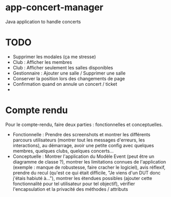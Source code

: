 # app-concert-manager
Java application to handle concerts

# TODO
- Supprimer les modales (ça me stresse)
- Club : Afficher les membres
- Club : Afficher seulement les salles disponibles
- Gestionnaire : Ajouter une salle / Supprimer une salle
- Conserver la position lors des changements de page
- Confirmation quand on annule un concert / ticket
- 

# Compte rendu
Pour le compte-rendu, faire deux parties : fonctionnelles et conceptuelles.  
- Fonctionnelle : Prendre des screenshots et montrer les différents parcours utilisateurs (montrer tout les messages d'erreurs, les interactions), au démarrage, avoir une petite config avec quelques membres, quelques clubs, quelques concerts...  
- Conceptuelle : Montrer l'application du Modèle Event (peut être un diagramme de classe ?), montrer les limitations connues de l'application 
(exemple : manque de robustesse, faire cracher le logiciel), avis réflexif, prendre du recul (qu'est ce qui était difficile, "Je viens d'un DUT donc j'étais habiuté à..."), montrer les étendues possibles (ajouter cette fonctionnalité pour tel utilisateur pour tel objectif),
vérifier l'encapsulation et la privacité des méthodes / attributs
